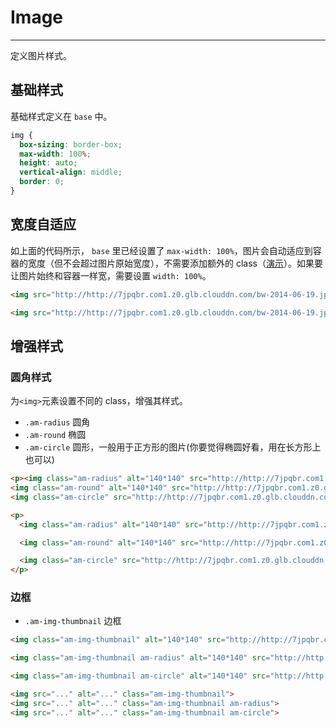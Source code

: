 # Image
---

定义图片样式。

## 基础样式

基础样式定义在 `base` 中。

```css
img {
  box-sizing: border-box;
  max-width: 100%;
  height: auto;
  vertical-align: middle;
  border: 0;
}
```

## 宽度自适应

如上面的代码所示， `base` 里已经设置了 `max-width: 100%`，图片会自动适应到容器的宽度（但不会超过图片原始宽度），不需要添加额外的 class（[演示](http://jsbin.com/ciduf/1)）。如果要让图片始终和容器一样宽，需要设置 `width: 100%`。

`````html
<img src="http://http://7jpqbr.com1.z0.glb.clouddn.com/bw-2014-06-19.jpg" alt=""/>
`````
```html
<img src="http://http://7jpqbr.com1.z0.glb.clouddn.com/bw-2014-06-19.jpg" alt=""/>
```

## 增强样式

### 圆角样式

为`<img>`元素设置不同的 class，增强其样式。

- `.am-radius`     圆角
- `.am-round`      椭圆
- `.am-circle`     圆形，一般用于正方形的图片(你要觉得椭圆好看，用在长方形上也可以)

`````html
<p><img class="am-radius" alt="140*140" src="http://http://7jpqbr.com1.z0.glb.clouddn.com/bw-2014-06-19.jpg?imageView/1/w/1000/h/1000/q/80" width="140" height="140" />
<img class="am-round" alt="140*140" src="http://http://7jpqbr.com1.z0.glb.clouddn.com/bw-2014-06-19.jpg?imageView/1/w/1000/h/600/q/80" width="200" height="120"/>
<img class="am-circle" src="http://http://7jpqbr.com1.z0.glb.clouddn.com/bw-2014-06-19.jpg?imageView/1/w/1000/h/1000/q/80" width="140" height="140"/></p>
`````
```html
<p>
  <img class="am-radius" alt="140*140" src="http://http://7jpqbr.com1.z0.glb.clouddn.com/bw-2014-06-19.jpg?imageView/1/w/1000/h/1000/q/80" width="140" height="140" />

  <img class="am-round" alt="140*140" src="http://http://7jpqbr.com1.z0.glb.clouddn.com/bw-2014-06-19.jpg?imageView/1/w/1000/h/600/q/80" width="200" height="120"/>

  <img class="am-circle" src="http://http://7jpqbr.com1.z0.glb.clouddn.com/bw-2014-06-19.jpg?imageView/1/w/1000/h/1000/q/80" width="140" height="140"/>
</p>
```


### 边框

- `.am-img-thumbnail`   边框

`````html
<img class="am-img-thumbnail" alt="140*140" src="http://http://7jpqbr.com1.z0.glb.clouddn.com/bw-2014-06-19.jpg?imageView/1/w/1000/h/1000/q/80" width="140" height="140" />

<img class="am-img-thumbnail am-radius" alt="140*140" src="http://http://7jpqbr.com1.z0.glb.clouddn.com/bw-2014-06-19.jpg?imageView/1/w/1000/h/1000/q/80" width="140" height="140" />

<img class="am-img-thumbnail am-circle" alt="140*140" src="http://http://7jpqbr.com1.z0.glb.clouddn.com/bw-2014-06-19.jpg?imageView/1/w/1000/h/1000/q/80" width="140" height="140" />
`````

```html
<img src="..." alt="..." class="am-img-thumbnail">
<img src="..." alt="..." class="am-img-thumbnail am-radius">
<img src="..." alt="..." class="am-img-thumbnail am-circle">
```

<!--
## 响应式图片

通过添加 `.am-img-responsive` class 让图片按比例缩放。

`````html
<img class="am-img-responsive" alt="Responsive image" src="http://www.bing.com/az/hprichbg/rb/AdelaideFrog_EN-US12171255358_1366x768.jpg" />
`````

```html
<img src="..." class="am-img-responsive" alt="Responsive image">
```-->
